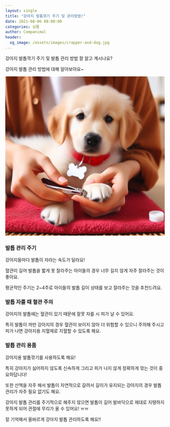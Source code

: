 ```yaml
---
layout: single
title: "강아지 발톱깎기 주기 및 관리방법!"
date: 2021-08-06 08:00:00
categories: 상품
author: Companimal
header:
  og_image: /assets/images/crapper-and-dog.jpg
---
```


강아지 발톱깍기 주기 및 발톱 관리 방법 잘 알고 계시나요?

강아지 발톱 관리 방법에 대해 알아보아요~

![발톱 자르는 강아지](/assets/images/crapper-and-dog.jpg)

### 발톱 관리 주기

강아지들마다 발톱이 자라는 속도가 달라요!

혈관이 길어 발톱을 짧게 못 잘라주는 아이들의 경우 너무 길지 않게 자주 잘라주는 것이 좋아요.

평균적인 주기는 2~4주로 아이들의 발톱 길이 상태를 보고 잘라주는 것을 추천드려요.

### 발톱 자를 때 혈관 주의

강아지의 발톱에는 혈관이 있기 때문에 잘못 자를 시 피가 날 수 있어요.

특히 발톱이 까만 강아지의 경우 혈관이 보이지 않아 더 위험할 수 있으니 주의해 주시고 피가 나면 강아지용 지혈제로 지혈할 수 있도록 해요.

### 발톱 관리 용품

강아지용 발톱깎기를 사용하도록 해요!

특히 강아지가 싫어하지 않도록 신속하게 그리고 피가 나지 않게 정확하게 깎는 것이 중요하답니다!

또한 산책을 자주 해서 발톱이 자연적으로 갈려서 길이가 유지되는 강아지의 경우 발톱 관리가 자주 필요 없기도 해요.

강아지 발톱 관리를 주기적으로 해주지 않으면 발톱이 길어 발바닥으로 제대로 지탱하지 못하게 되어 관절에 무리가 올 수 있어요! ㅠㅠ

잘 기억해서 올바르게 강아지 발톱 관리하도록 해요!!
